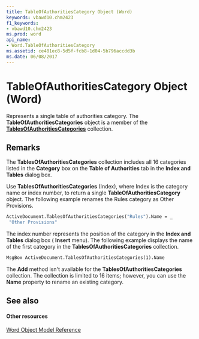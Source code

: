 ```yaml
---
title: TableOfAuthoritiesCategory Object (Word)
keywords: vbawd10.chm2423
f1_keywords:
- vbawd10.chm2423
ms.prod: word
api_name:
- Word.TableOfAuthoritiesCategory
ms.assetid: ce481ec8-5d5f-fcb8-1d04-5b796accdd3b
ms.date: 06/08/2017
---
```



# TableOfAuthoritiesCategory Object (Word)

Represents a single table of authorities category. The **TableOfAuthoritiesCategories** object is a member of the **[TablesOfAuthoritiesCategories](tablesofauthoritiescategories-object-word.md)** collection.


## Remarks

The **TablesOfAuthoritiesCategories** collection includes all 16 categories listed in the **Category** box on the **Table of Authorities** tab in the **Index and Tables** dialog box.

Use **TablesOfAuthoritiesCategories** (Index), where Index is the category name or index number, to return a single **TableOfAuthoritiesCategory** object. The following example renames the Rules category as Other Provisions.




```vb
ActiveDocument.TablesOfAuthoritiesCategories("Rules").Name = _ 
 "Other Provisions"
```

The index number represents the position of the category in the **Index and Tables** dialog box ( **Insert** menu). The following example displays the name of the first category in the **TablesOfAuthoritiesCategories** collection.




```vb
MsgBox ActiveDocument.TablesOfAuthoritiesCategories(1).Name
```

The **Add** method isn't available for the **TablesOfAuthoritiesCategories** collection. The collection is limited to 16 items; however, you can use the **Name** property to rename an existing category.


## See also


#### Other resources



[Word Object Model Reference](http://msdn.microsoft.com/library/be452561-b436-bb9b-6f94-3faa9a74a6fd%28Office.15%29.aspx)

